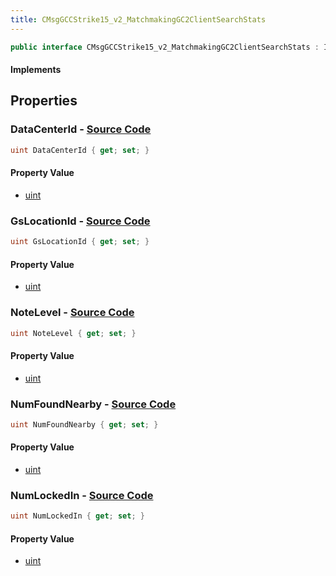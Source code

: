 ```yaml
---
title: CMsgGCCStrike15_v2_MatchmakingGC2ClientSearchStats
---
```


```csharp
public interface CMsgGCCStrike15_v2_MatchmakingGC2ClientSearchStats : ITypedProtobuf<CMsgGCCStrike15_v2_MatchmakingGC2ClientSearchStats>, INativeHandle
```

#### Implements

## Properties

### **DataCenterId** - [Source Code](https://github.com/swiftly-solution/swiftlys2/blob/main/managed/src/SwiftlyS2.Generated/Protobufs/Interfaces/CMsgGCCStrike15_v2_MatchmakingGC2ClientSearchStats.cs#L16)

```csharp
uint DataCenterId { get; set; }
```

#### Property Value

- [uint](https://learn.microsoft.com/dotnet/api/system.uint32)

### **GsLocationId** - [Source Code](https://github.com/swiftly-solution/swiftlys2/blob/main/managed/src/SwiftlyS2.Generated/Protobufs/Interfaces/CMsgGCCStrike15_v2_MatchmakingGC2ClientSearchStats.cs#L13)

```csharp
uint GsLocationId { get; set; }
```

#### Property Value

- [uint](https://learn.microsoft.com/dotnet/api/system.uint32)

### **NoteLevel** - [Source Code](https://github.com/swiftly-solution/swiftlys2/blob/main/managed/src/SwiftlyS2.Generated/Protobufs/Interfaces/CMsgGCCStrike15_v2_MatchmakingGC2ClientSearchStats.cs#L25)

```csharp
uint NoteLevel { get; set; }
```

#### Property Value

- [uint](https://learn.microsoft.com/dotnet/api/system.uint32)

### **NumFoundNearby** - [Source Code](https://github.com/swiftly-solution/swiftlys2/blob/main/managed/src/SwiftlyS2.Generated/Protobufs/Interfaces/CMsgGCCStrike15_v2_MatchmakingGC2ClientSearchStats.cs#L22)

```csharp
uint NumFoundNearby { get; set; }
```

#### Property Value

- [uint](https://learn.microsoft.com/dotnet/api/system.uint32)

### **NumLockedIn** - [Source Code](https://github.com/swiftly-solution/swiftlys2/blob/main/managed/src/SwiftlyS2.Generated/Protobufs/Interfaces/CMsgGCCStrike15_v2_MatchmakingGC2ClientSearchStats.cs#L19)

```csharp
uint NumLockedIn { get; set; }
```

#### Property Value

- [uint](https://learn.microsoft.com/dotnet/api/system.uint32)

